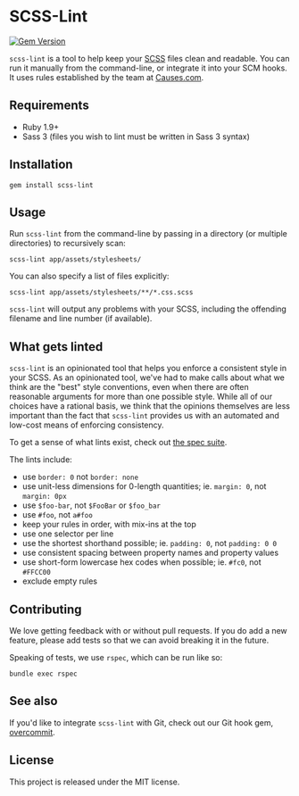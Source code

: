 # SCSS-Lint

[![Gem Version](https://badge.fury.io/rb/scss-lint.png)](http://badge.fury.io/rb/scss-lint)

`scss-lint` is a tool to help keep your [SCSS](http://sass-lang.com) files
clean and readable. You can run it manually from the command-line, or integrate
it into your SCM hooks. It uses rules established by the team at
[Causes.com](http://causes.com).

## Requirements

 * Ruby 1.9+
 * Sass 3 (files you wish to lint must be written in Sass 3 syntax)

## Installation

`gem install scss-lint`

## Usage

Run `scss-lint` from the command-line by passing in a directory (or multiple
directories) to recursively scan:

    scss-lint app/assets/stylesheets/

You can also specify a list of files explicitly:

    scss-lint app/assets/stylesheets/**/*.css.scss

`scss-lint` will output any problems with your SCSS, including the offending
filename and line number (if available).

## What gets linted

`scss-lint` is an opinionated tool that helps you enforce a consistent style in
your SCSS. As an opinionated tool, we've had to make calls about what we think
are the "best" style conventions, even when there are often reasonable arguments
for more than one possible style. While all of our choices have a rational
basis, we think that the opinions themselves are less important than the fact
that `scss-lint` provides us with an automated and low-cost means of enforcing
consistency.

To get a sense of what lints exist, check out
[the spec suite](https://github.com/causes/scss-lint/tree/master/spec/linter).

The lints include:

* use `border: 0` not `border: none`
* use unit-less dimensions for 0-length quantities; ie. `margin: 0`, not
  `margin: 0px`
* use `$foo-bar`, not `$FooBar` or `$foo_bar`
* use `#foo`, not `a#foo`
* keep your rules in order, with mix-ins at the top
* use one selector per line
* use the shortest shorthand possible; ie. `padding: 0`, not `padding: 0 0`
* use consistent spacing between property names and property values
* use short-form lowercase hex codes when possible; ie. `#fc0`, not `#FFCC00`
* exclude empty rules

## Contributing

We love getting feedback with or without pull requests. If you do add a new
feature, please add tests so that we can avoid breaking it in the future.

Speaking of tests, we use `rspec`, which can be run like so:

    bundle exec rspec

## See also

If you'd like to integrate `scss-lint` with Git, check out our Git hook gem,
[overcommit](https://github.com/causes/overcommit).

## License

This project is released under the MIT license.
